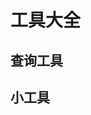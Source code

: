 # 工具大全

## 查询工具

<content-page 
    uid="25f3161c-7991-41b3-903e-4ee46f416872"
    :superlink="[
        {
          uuid:'8c11e379-6c1a-4012-8e11-eec5ca1ea6eb',
          title: 'Web 开发技术 | MDN',
          icon: '/images/mozilla.png',
          href: 'https://developer.mozilla.org/zh-CN/docs/Web',
          description: 'Web 开发技术 面向 Web 开发者的文档',
        },
        {
          uuid:'f61180f8-cbcf-4620-9197-2978ba3e48ac',
          title: 'Can I Use',
          icon: '/images/caniuse.png',
          href: 'https://www.caniuse.com/',
          description: 'Can I Use',
        },
        {
          uuid:'75ceeaea-f7e4-48db-9d79-d78d0e0bd31a',
          title: 'UNPKG',
          description:
          'unpkg is a fast, global content delivery network for everything on npm. ',
          icon: 'https://unpkg.com/favicon.ico',
          href: 'https://unpkg.com/',
        },
        {
          uuid:'4562ba44-d9cf-4e46-9391-9fdf9afe47a6',
          title: 'BootCDN',
          icon: 'https://www.bootcdn.cn/assets/ico/favicon.ico?1589364549024',
          href: 'https://www.bootcdn.cn/',
          description: '稳定、快速、免费的前端开源项目 CDN 加速服务',
        },
        {
          uuid:'837b3c00-91bc-4892-896a-aaafd98e5567',
          title: 'NpmJs',
          icon: 'https://static.npmjs.com/b0f1a8318363185cc2ea6a40ac23eeb2.png',
          href: 'https://www.npmjs.com/',
          description: 'Build amazing things',
        },
        {
          uuid:'c7cef345-9857-42b9-821f-bf52bd7b9b9f',
          title: 'NPM MIRROR',
          icon: 'https://npmmirror.com/favicon.png',
          href: 'https://npmmirror.com/',
          description: 'npmmirror 中国镜像站',
        },
        {
          uuid:'5d2c1dc8-06f6-45a0-b8af-380c89b2d5f6',
          title: 'MD美化',
          icon: 'https://www.mdnice.com/favicon.svg',
          href: 'https://www.mdnice.com/',
          description: 'Markdown Nice',
        },
        {
          uuid:'f5ff6ff5-bc0f-476d-8ed8-e195a84071a8',
          title: '{JSON} Placeholder',
          description:
            'Free fake API for testing and prototyping. Powered by JSON Server + LowDB',
          icon: 'https://jsonplaceholder.typicode.com/favicon.ico',
          href: 'https://jsonplaceholder.typicode.com/',
        },
        {
          uuid:'886df814-c891-4e6d-983a-246b65d78b74',
          title: 'AST Explorer',
          icon: 'https://astexplorer.net/favicon.png',
          href: 'https://astexplorer.net/',
          description: '抽象语法树',
        },
        {
          uuid:'b8a8bed8-415a-4449-95c2-a847ad237b5f',
          title: 'Shields',
          icon: '/images/shields.ico',
          href: 'https://shields.io/category/build',
          description: 'GitHub徽章',
        },
        {
          uuid:'92bf0e50-a81f-463d-a218-d63404a567b9',
          title: 'GitHubProxy加速',
          icon: 'https://github.githubassets.com/favicons/favicon.png',
          href: 'https://ghproxy.com',
          description:
            'GitHub 文件 , Releases , archive 以及 raw.githubusercontent.com 文件加速下载服务.',
        }
    ]" 
/>

## 小工具

<content-page 
    uid="4739fb35-98fc-4b7f-a792-93eac6ae4c23"
    :superlink="[
        {
          uuid:'a2757d85-0678-489e-a36e-f7619732ce03',
          title: 'carbon',
          icon: 'https://carbon.now.sh/static/brand/icon.png',
          href: 'https://carbon.now.sh/',
          description:
            'Create and share beautiful images of your source code. Start typing or drop a file into the text area to get started.'
        },
        {
          uuid:'5b06d377-aac1-46de-904d-7f60322e7633',
          title: 'UIGradients',
          icon: 'https://uigradients.com/static/images/favicon-32x32.png',
          href: 'https://uigradients.com/#Margo',
          description: '渐变生成器'
        },
        {
          uuid:'eadf1c3a-de5d-4dfa-b3ac-1cb08191a181',
          title: '生成ICO图标',
          icon: 'http://it200.cn/images/logo/default.png',
          href: 'http://www.ico51.cn/',
          description: '在线生成透明ICO图标'
        },
        {
          uuid:'da728acc-cfab-4bba-9e9c-a47c63e86412',
          title: 'Toptal',
          icon: '/images/toptal.webp',
          href: 'https://www.toptal.com/developers/css/sprite-generator',
          description: 'CSS Sprites Generator'
        },
        {
          uuid:'984476be-8fe9-400e-bda8-7523fc47bc2a',
          title: 'Form-Generator',
          icon: '/images/form-generator.png',
          href: 'https://mrhj.gitee.io/form-generator/#/',
          description: 'form-generator'
        },
        {
          uuid:'079033c9-c8a7-4713-a854-fcf835a031cc',
          title: 'ibootstrap',
          icon: '/images/ibootstrap.ico',
          href: 'http://www.ibootstrap.cn/',
          description: '拖拽生成bootstrap页面'
        },
        {
          uuid:'e927660c-6852-44bd-8fb3-83280b2531a4',
          title: '内网穿透',
          icon: 'https://cdn.natapp.cn/assets/favicon.ico?version=20190730',
          href: 'https://natapp.cn/',
          description: '开启您的内网穿透之旅'
        },
        {
          uuid:'eed870ca-b124-4ee6-a1ea-e40835e3b948',
          title: '百度网盘',
          icon:
            'https://pan.baidu.com/box-static/disk-system/images/favicon.ico',
          href: 'https://pan.baidu.com/disk/home',
          description: '百度网盘'
        },
        {
          uuid:'6d1d91ab-f23d-4901-a082-90d09d58d1fd',
          title: '阿里云盘',
          icon: '/images/aliyundrive.ico',
          href: 'https://aliyundrive.com/',
          description:
            '阿里云盘是一款速度快、不打扰、够安全、易于分享的网盘，你可以在这里存储、管理和探索内容，尽情打造丰富的数字世界。',
        },
        {
          uuid:'6ae6866d-78a1-4768-8f13-f7be492b81c2',
          title: '腾讯网址安全中心',
          icon: '/images/urlsec.ico',
          href: 'https://urlsec.qq.com/',
          description: '腾讯网址安全中心'
        },
        {
          uuid:'168bbd1f-d7f7-4ee1-8986-bf3b0076ecea',
          title: 'GithubStatus',
          icon: 'https://github.githubassets.com/favicons/favicon-success.png',
          href: 'https://www.githubstatus.com/',
          description: 'Github Status'
        },
        {
          uuid:'3046b9db-f4d4-4cee-b80e-62e693b91a74',
          title: 'Glehelper',
          icon: '/images/googlehelper.ico',
          href: 'http://googlehelper.net/',
          description:
            'This is a browser plugin for developers, cross-border workers, and research institutes to secure and speed Internet surfing.'
        },
        {
          uuid:'38fe1d22-9e5c-45bb-b88b-495243f6762f',
          title: 'Idea激活',
          icon: 'http://it200.cn/images/logo/default.png',
          href: 'http://idea.medeming.com/jets/',
          description: '失效了就试试吧,万一成功了呢'
        },
        {
          uuid:'135834e1-9ae2-4104-8d0c-81b99ec1e421',
          title: 'debugx5',
          icon: 'http://it200.cn/images/logo/default.png',
          href: 'https://debugx5.qq.com/',
          description: '微信浏览器调试'
        },
        {
          uuid:'1c0de702-6b22-4424-9a0d-642662d66064',
          title: 'Chrome DevTools',
          icon: 'http://it200.cn/images/logo/default.png',
          href: 'chrome://inspect/#devices',
          description: 'Chrome DevTools'
        },
        {
          uuid:'b6c23e26-71a7-4230-867a-9476c3de1160',
          title: 'Linux命令大全(手册)',
          icon:
            'https://www.linuxcool.com/wp-content/uploads/2019/03/cropped-redhat-32x32.png',
          href: 'https://www.linuxcool.com/',
          description: 'Linux命令大全(手册)'
        },
        {
          uuid:'bc9561dc-7272-429a-8cfc-1ed96568defe',
          title: 'Homebrew镜像',
          icon: 'https://brew.idayer.com/favicon.ico',
          href: 'https://brew.idayer.com/',
          description: 'Homebrew macOS飞速安装教程'
        },
        {
          uuid:'bc9561dc-7272-429a-8cfc-1ed96568defe',
          title: 'NGINX 配置',
          icon: 'https://www.digitalocean.com/_next/static/media/apple-touch-icon.d7edaa01.png',
          href: 'https://www.digitalocean.com/community/tools/nginx?global.app.lang=zhCN',
          description: '配置高性能、安全、稳定的NGINX服务器的最简单方法。'
        },
        {
          uuid:'bc9561dc-7272-429a-8cfc-1ed96568defe',
          title: 'Android Asset Studio',
          icon: '/images/romannurik.ico',
          href: 'http://romannurik.github.io/AndroidAssetStudio/index.html',
          description: 'A collection of tools to easily generate assets such as launcher icons for your Android app.'
        },
        {
          uuid:'658d7031-388d-4f2d-9bb2-c4957d37af58',
          title: 'Apache JMeter',
          icon: '/images/apple-touch-icon.png',
          href: 'https://jmeter.apache.org/download_jmeter.cgi',
          description: 'The Apache JMeter™ application is open source software, a 100% pure Java application designed to load test functional behavior and measure performance. It was originally designed for testing Web Applications but has since expanded to other test functions.',
        },
        {
          uuid:'95ce62b6-e5ae-4ec4-bb95-f089b82f2a4a',
          title: 'Open Office',
          icon: 'https://www.openoffice.org/favicon.ico',
          href: 'http://www.openoffice.org/',
          description: 'The Free and Open Productivity Suite',
        },
        {
          uuid:'5151ce5e-6928-4d1c-971c-013b0d3afe0f',
          title: 'JitPack',
          icon: 'https://jitpack.io/favicon.ico',
          href: 'https://jitpack.io/',
          description: 'The Free and Open Productivity Suite',
        },
    ]" 
/>
